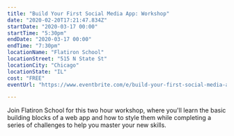 ```yaml
---
title: "Build Your First Social Media App: Workshop"
date: "2020-02-20T17:21:47.834Z"
startDate: "2020-03-17 00:00"
startTime: "5:30pm"
endDate: "2020-03-17 00:00"
endTime: "7:30pm"
locationName: "Flatiron School"
locationStreet: "515 N State St"
locationCity: "Chicago"
locationState: "IL"
cost: "FREE"
eventUrl: "https://www.eventbrite.com/e/build-your-first-social-media-app-workshop-chicago-tickets-95488942999"

---
```


Join Flatiron School for this two hour workshop, where you'll learn the basic building blocks of a web app and how to style them while completing a series of challenges to help you master your new skills.

